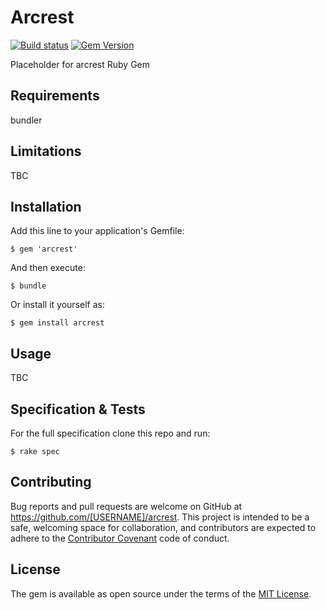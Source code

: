 # Arcrest
[![Build status](https://secure.travis-ci.org/MatzFan/ArcREST.svg)](http://travis-ci.org/MatzFan/ArcREST)
[![Gem Version](https://badge.fury.io/rb/ArcREST.svg)](http://badge.fury.io/rb/ArcREST)

Placeholder for arcrest Ruby Gem

## Requirements

bundler


## Limitations

TBC


## Installation

Add this line to your application's Gemfile:

    $ gem 'arcrest'

And then execute:

    $ bundle

Or install it yourself as:

    $ gem install arcrest


## Usage

TBC


## Specification & Tests

For the full specification clone this repo and run:

    $ rake spec


## Contributing

Bug reports and pull requests are welcome on GitHub at https://github.com/[USERNAME]/arcrest. This project is intended to be a safe, welcoming space for collaboration, and contributors are expected to adhere to the [Contributor Covenant](http://contributor-covenant.org) code of conduct.


## License

The gem is available as open source under the terms of the [MIT License](http://opensource.org/licenses/MIT).

